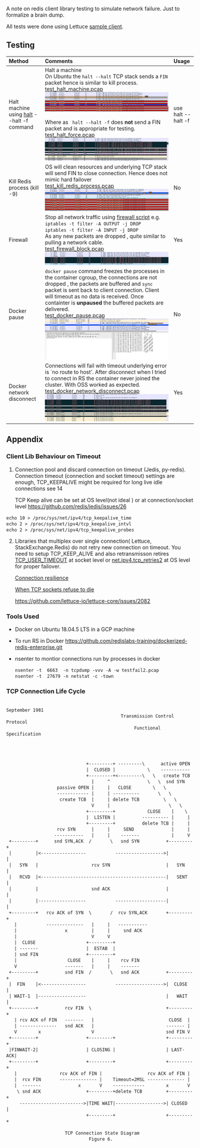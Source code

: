 A note on  redis client library testing to simulate network failure. Just to formalize a brain dump.

All tests were done using Lettuce [sample client](./testlettuce).

## Testing 

| Method                                                       | Comments                                                     | Usage              |
| :----------------------------------------------------------- | :----------------------------------------------------------- | :------------------ |
| Halt machine using [halt](https://man7.org/linux/man-pages/man8/halt.8.html) --halt -f command | Halt a machine <br> On Ubuntu the `halt --halt`  TCP stack  sends a `FIN` packet hence is similar to kill process. <br>  [test_halt_machine.pcap](./test_halt_machine.pcap) ![test_halt_machine_pcap](./test_halt_machine_pcap.png)<br><br> Where as ` halt --halt -f`  does **not** send a  FIN packet and is appropriate for testing. <br>  [test_halt_force.pcap](./test_halt_force.pcap) ![test_halt_force_pcap](./test_halt_force_pcap.png) | use halt --halt -f |
| Kill Redis process (kill -9)                                 | OS will clean resources and  underlying TCP stack   will send  FIN to close connection. Hence does not mimic hard failover<br>  [test_kill_redis_process.pcap](./test_kill_redis_process.pcap) ![test_kill_redis_process_pcap](./test_kill_redis_process_pcap.png) | No                 |
| Firewall                                                     | Stop all network traffic using [firewall script](./fail.sh)  e.g. <br>  `iptables -t filter -A OUTPUT -j DROP` <br> `iptables -t filter -A INPUT -j DROP` <br>As any new packets are dropped , quite similar to pulling a network cable. <br> [test_firewall_block.pcap](./test_firewall_block.pcap) ![test_firewall_block_pcap](./test_firewall_block_pcap.png) | Yes                |
| Docker pause                                                 | `docker pause`  command freezes the processes in the container cgroup, the connections are not dropped , the packets are  buffered and  `sync` packet is sent back to client connection. Client will timeout as no data is received. Once containter is **unpaused** the buffered packets are delivered.<br>  [test_docker_pause.pcap](./test_docker_pause.pcap) <br> ![test_docker_pause_pcap](./test_docker_pause_pcap.png) | No                 |
| Docker network disconnect                                    | Connections will fail with  timeout underlying error is   `no route to host'. After disconnect when I tried to connect in RS the container never joined the cluster. With OSS worked as expected. <br>  [test_docker_network_disconnect.pcap](./test_docker_network_disconnect.pcap) <br>![test_docker_network_disconnect_pcap](./test_docker_network_disconnect_pcap.png) | Yes                |



## Appendix

### Client Lib Behaviour on Timeout

1. Connection pool and discard connection on timeout (Jedis, py-redis).  Connection timeout (connection and socket timeout)  settings are enough, TCP_KEEPALIVE might be required for long live idle connections see  14 

   TCP Keep alive can be set at OS level(not ideal ) or at connection/socket level https://github.com/redis/jedis/issues/26

```
echo 10 > /proc/sys/net/ipv4/tcp_keepalive_time
echo 2 > /proc/sys/net/ipv4/tcp_keepalive_intvl
echo 2 > /proc/sys/net/ipv4/tcp_keepalive_probes
```



2. Libraries that multiplex over single connection( Lettuce, StackExchange.Redis) do not retry new  connection on timeout. You need to setup TCP_KEEP_ALIVE and also retransmisson retires [TCP_USER_TIMEOUT](https://tools.ietf.org/html/rfc5482) at socket level or [net.ipv4.tcp_retries2](https://man7.org/linux/man-pages/man7/tcp.7.html) at OS level for proper failover.

   [Connection resilience](https://learn.microsoft.com/en-gb/azure/azure-cache-for-redis/cache-best-practices-connection)

   [When TCP sockets refuse to die](https://blog.cloudflare.com/when-tcp-sockets-refuse-to-die/)

   https://github.com/lettuce-io/lettuce-core/issues/2082 

### Tools Used
* Docker on Ubuntu 18.04.5 LTS in a GCP machine

* To run RS in Docker https://github.com/redislabs-training/dockerized-redis-enterprise.git

* nsenter to montior connections  run by processes in docker

  ```
  nsenter -t  6663  -n tcpdump -vvv -A -w testfail2.pcap
  nsenter -t  27679 -n netstat -c -town
  ```


### TCP Connection Life Cycle

```

September 1981
                                           Transmission Control Protocol
                                                Functional Specification




                              +---------+ ---------\      active OPEN
                              |  CLOSED |            \    -----------
                              +---------+<---------\   \   create TCB
                                |     ^              \   \  snd SYN
                   passive OPEN |     |   CLOSE        \   \
                   ------------ |     | ----------       \   \
                    create TCB  |     | delete TCB         \   \
                                V     |                      \   \
                              +---------+            CLOSE    |    \
                              |  LISTEN |          ---------- |     |
                              +---------+          delete TCB |     |
                   rcv SYN      |     |     SEND              |     |
                  -----------   |     |    -------            |     V
 +---------+      snd SYN,ACK  /       \   snd SYN          +---------+
 |         |<-----------------           ------------------>|         |
 |   SYN   |                    rcv SYN                     |   SYN   |
 |   RCVD  |<-----------------------------------------------|   SENT  |
 |         |                    snd ACK                     |         |
 |         |------------------           -------------------|         |
 +---------+   rcv ACK of SYN  \       /  rcv SYN,ACK       +---------+
   |           --------------   |     |   -----------
   |                  x         |     |     snd ACK
   |                            V     V
   |  CLOSE                   +---------+
   | -------                  |  ESTAB  |
   | snd FIN                  +---------+
   |                   CLOSE    |     |    rcv FIN
   V                  -------   |     |    -------
 +---------+          snd FIN  /       \   snd ACK          +---------+
 |  FIN    |<-----------------           ------------------>|  CLOSE  |
 | WAIT-1  |------------------                              |   WAIT  |
 +---------+          rcv FIN  \                            +---------+
   | rcv ACK of FIN   -------   |                            CLOSE  |
   | --------------   snd ACK   |                           ------- |
   V        x                   V                           snd FIN V
 +---------+                  +---------+                   +---------+
 |FINWAIT-2|                  | CLOSING |                   | LAST-ACK|
 +---------+                  +---------+                   +---------+
   |                rcv ACK of FIN |                 rcv ACK of FIN |
   |  rcv FIN       -------------- |    Timeout=2MSL -------------- |
   |  -------              x       V    ------------        x       V
    \ snd ACK                 +---------+delete TCB         +---------+
     ------------------------>|TIME WAIT|------------------>| CLOSED  |
                              +---------+                   +---------+

                      TCP Connection State Diagram
                               Figure 6.
```

